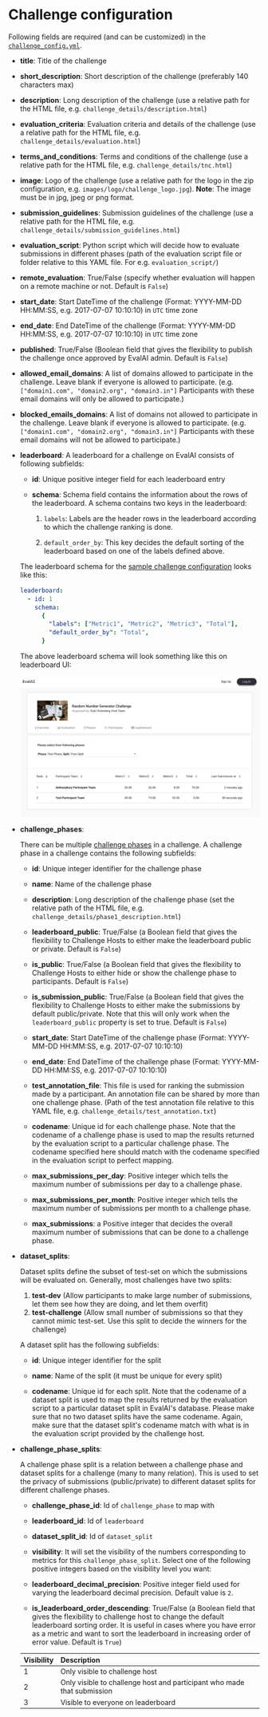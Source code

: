 # Challenge configuration

Following fields are required (and can be customized) in the [`challenge_config.yml`](https://github.com/Cloud-CV/EvalAI-Starters/blob/master/challenge_config.yaml).

- **title**: Title of the challenge

- **short_description**: Short description of the challenge (preferably 140 characters max)

- **description**: Long description of the challenge (use a relative path for the HTML file, e.g. `challenge_details/description.html`)

- **evaluation_criteria**: Evaluation criteria and details of the challenge (use a relative path for the HTML file, e.g. `challenge_details/evaluation.html`)

- **terms_and_conditions**: Terms and conditions of the challenge (use a relative path for the HTML file, e.g. `challenge_details/tnc.html`)

- **image**: Logo of the challenge (use a relative path for the logo in the zip configuration, e.g. `images/logo/challenge_logo.jpg`). **Note**: The image must be in jpg, jpeg or png format.

- **submission_guidelines**: Submission guidelines of the challenge (use a relative path for the HTML file, e.g. `challenge_details/submission_guidelines.html`)

- **evaluation_script**: Python script which will decide how to evaluate submissions in different phases (path of the evaluation script file or folder relative to this YAML file. For e.g. `evaluation_script/`)

- **remote_evaluation**: True/False (specify whether evaluation will happen on a remote machine or not. Default is `False`)

- **start_date**: Start DateTime of the challenge (Format: YYYY-MM-DD HH:MM:SS, e.g. 2017-07-07 10:10:10) in `UTC` time zone

- **end_date**: End DateTime of the challenge (Format: YYYY-MM-DD HH:MM:SS, e.g. 2017-07-07 10:10:10) in `UTC` time zone

- **published**: True/False (Boolean field that gives the flexibility to publish the challenge once approved by EvalAI admin. Default is `False`)

- **allowed_email_domains**: A list of domains allowed to participate in the challenge. Leave blank if everyone is allowed to participate. (e.g. `["domain1.com", "domain2.org", "domain3.in"]` Participants with these email domains will only be allowed to participate.)

- **blocked_emails_domains**: A list of domains not allowed to participate in the challenge. Leave blank if everyone is allowed to participate. (e.g. `["domain1.com", "domain2.org", "domain3.in"]` Participants with these email domains will not be allowed to participate.)

- **leaderboard**:
  A leaderboard for a challenge on EvalAI consists of following subfields:

  - **id**: Unique positive integer field for each leaderboard entry

  - **schema**: Schema field contains the information about the rows of the leaderboard. A schema contains two keys in the leaderboard:

    1. `labels`: Labels are the header rows in the leaderboard according to which the challenge ranking is done.

    2. `default_order_by`: This key decides the default sorting of the leaderboard based on one of the labels defined above.

  The leaderboard schema for the [sample challenge configuration](https://github.com/Cloud-CV/EvalAI-Starters/blob/master/challenge_config.yaml) looks like this:

  ```yaml
  leaderboard:
    - id: 1
      schema:
        {
          "labels": ["Metric1", "Metric2", "Metric3", "Total"],
          "default_order_by": "Total",
        }
  ```

  The above leaderboard schema will look something like this on leaderboard UI:

  ![](_static/img/leaderboard.png "Random Number Generator Challenge - Leaderboard")

* **challenge_phases**:

  There can be multiple [challenge phases](https://evalai.readthedocs.io/en/latest/glossary.html#challenge-phase) in a challenge. A challenge phase in a challenge contains the following subfields:

  - **id**: Unique integer identifier for the challenge phase

  - **name**: Name of the challenge phase

  - **description**: Long description of the challenge phase (set the relative path of the HTML file, e.g. `challenge_details/phase1_description.html`)

  - **leaderboard_public**: True/False (a Boolean field that gives the flexibility to Challenge Hosts to either make the leaderboard public or private. Default is `False`)

  - **is_public**: True/False (a Boolean field that gives the flexibility to Challenge Hosts to either hide or show the challenge phase to participants. Default is `False`)

  - **is_submission_public**: True/False (a Boolean field that gives the flexibility to Challenge Hosts to either make the submissions by default public/private. Note that this will only work when the `leaderboard_public` property is set to true. Default is `False`)

  - **start_date**: Start DateTime of the challenge phase (Format: YYYY-MM-DD HH:MM:SS, e.g. 2017-07-07 10:10:10)

  - **end_date**: End DateTime of the challenge phase (Format: YYYY-MM-DD HH:MM:SS, e.g. 2017-07-07 10:10:10)

  - **test_annotation_file**: This file is used for ranking the submission made by a participant. An annotation file can be shared by more than one challenge phase. (Path of the test annotation file relative to this YAML file, e.g. `challenge_details/test_annotation.txt`)

  - **codename**: Unique id for each challenge phase. Note that the codename of a challenge phase is used to map the results returned by the evaluation script to a particular challenge phase. The codename specified here should match with the codename specified in the evaluation script to perfect mapping.

  - **max_submissions_per_day**: Positive integer which tells the maximum number of submissions per day to a challenge phase.

  - **max_submissions_per_month**: Positive integer which tells the maximum number of submissions per month to a challenge phase.

  - **max_submissions**: a Positive integer that decides the overall maximum number of submissions that can be done to a challenge phase.

- **dataset_splits**:

  Dataset splits define the subset of test-set on which the submissions will be evaluated on. Generally, most challenges have two splits:

  1. **test-dev** (Allow participants to make large number of submissions, let them see how they are doing, and let them overfit)
  2. **test-challenge** (Allow small number of submissions so that they cannot mimic test-set. Use this split to decide the winners for the challenge)

  A dataset split has the following subfields:

  - **id**: Unique integer identifier for the split

  - **name**: Name of the split (it must be unique for every split)

  - **codename**: Unique id for each split. Note that the codename of a dataset split is used to map the results returned by the evaluation script to a particular dataset split in EvalAI's database. Please make sure that no two dataset splits have the same codename. Again, make sure that the dataset split's codename match with what is in the evaluation script provided by the challenge host.

- **challenge_phase_splits**:

  A challenge phase split is a relation between a challenge phase and dataset splits for a challenge (many to many relation). This is used to set the privacy of submissions (public/private) to different dataset splits for different challenge phases.

  - **challenge_phase_id**: Id of `challenge_phase` to map with

  - **leaderboard_id**: Id of `leaderboard`

  - **dataset_split_id**: Id of `dataset_split`

  - **visibility**: It will set the visibility of the numbers corresponding to metrics for this `challenge_phase_split`. Select one of the following positive integers based on the visibility level you want:

  - **leaderboard_decimal_precision**: Positive integer field used for varying the leaderboard decimal precision. Default value is `2`.

  - **is_leaderboard_order_descending**: True/False (a Boolean field that gives the flexibility to challenge host to change the default leaderboard sorting order. It is useful in cases where you have error as a metric and want to sort the leaderboard in increasing order of error value. Default is `True`)

  | Visibility | Description                                                             |
  | ---------- | ----------------------------------------------------------------------- |
  | 1          | Only visible to challenge host                                          |
  | 2          | Only visible to challenge host and participant who made that submission |
  | 3          | Visible to everyone on leaderboard                                      |
